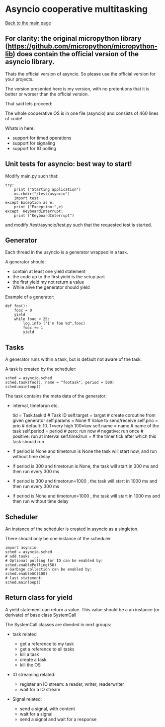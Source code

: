 # Asyncio cooperative multitasking


[Back to the main page](readme.md)

## For clarity: the original micropython library (https://github.com/micropython/micropython-lib) does contain the official version of the asyncio library.

Thats the official version of asyncio. So please use the official version for your projects.

The version presented here is my version, with no pretentions that it is better or worser than the official version.

That said lets proceed:

The whole cooperative OS is in one file (asyncio) and consists of 460 lines of code!

Whats in here:

* support for timed operations
* support for signaling
* support for IO polling


## Unit tests for asyncio: best way to start!

Modify main.py such that:

	try:
	    print ("Starting application")
	    os.chdir("/test/asyncio")
	    import test
	except Exception as e:
	    print ("Exception:",e)
	except  KeyboardInterrupt:
	    print ("KeyboardInterrupt")

and modify  /test/asyncio/test.py such that the requested test is started.



## Generator 

Each thread in the usyncio is a generator wrapped in a task.

A generator should:
* contain at least one yield statement
* the code up to the first yield is the setup part
* the first yield my not return a value
* While alive the generator should yield

Example of a generator:

	def foo():
	    fooc = 0
	    yield
	    while fooc < 25:
	        log.info ("I'm foo %d",fooc)
	        fooc += 1
	        yield 

## Tasks

A generator runs within a task, but is default not aware of the task.

A task is created by the scheduler:

	sched = asyncio.sched
	sched.task(foo(), name = "footask", period = 500)
	sched.mainloop()


The task contains the meta data of the generator: 
* interval, timetorun etc.


	tid     	 = Task.taskid   # Task ID
	self.target  = target        #  create coroutine from given generator
	self.params  = None          # Value to send/receive
	self.prio    = prio          # default: 10.   1=very high 100=low
    self.name    = name 		 # name of the task
	self.period  = period        # zero:     run now
	                             # negative: run once
	                             # positive: run at interval
	self.time2run = 			 # the timer tick after which this task should run	

* If period is None and timetorun is None the task will start now, and run without time delay
* If period is 300 and timetorun is None, the task will start in 300 ms and then run every 300 ms
* If period is 300 and timetorun=1000 , the task will start in 
1000 ms and then run every 300 ms
* If period is None and timetorun=1000 , the task will start in 
1000 ms and then run without time delay


## Scheduler

An instance of the scheduler is created in asyncio as a singleton.

There should only be one instance of the scheduler

	import asyncio
	sched = asyncio.sched
	# add tasks ...
	# Optional polling for IO can be enabled by:
	sched.enablePolling(50) 
	# Garbage collection can be enabled by:
	sched.enableGC(100) 
	# last statement:
	sched.mainloop()


## Return class for yield

A yield statement can return a value. This value should be a an instance (or derivate) of base class SystemCall

The SystemCall classes are diveded in next groups:
* task related
	* get a reference to my task
	* get a reference to all tasks
	* kill a task
	* create a task
	* kill the OS

* IO streaming related:
	* register an IO stream: a reader, writer, readerwriter
	* wait for a IO stream

* Signal related:
	* send a signal, with content
	* wait for a signal
	* send a signal and wait for a response






